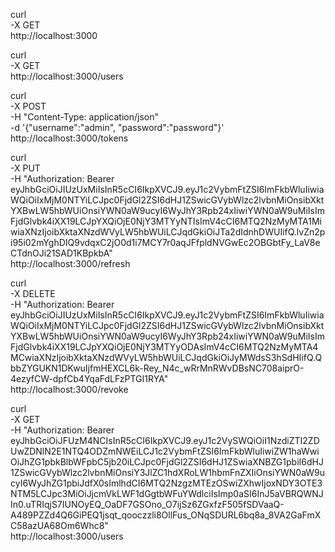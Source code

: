 curl \
  -X GET \
  http://localhost:3000

curl \
  -X GET \
  http://localhost:3000/users

curl \
  -X POST \
  -H "Content-Type: application/json" \
  -d '{"username":"admin", "password":"password"}' \
  http://localhost:3000/tokens

curl \
  -X PUT \
  -H "Authorization: Bearer eyJhbGciOiJIUzUxMiIsInR5cCI6IkpXVCJ9.eyJ1c2VybmFtZSI6ImFkbWluIiwiaWQiOiIxMjM0NTYiLCJpc0FjdGl2ZSI6dHJ1ZSwicGVybWlzc2lvbnMiOnsibXktYXBwLW5hbWUiOnsiYWN0aW9ucyI6WyJhY3Rpb24xIiwiYWN0aW9uMiIsImFjdGlvbk4iXX19LCJpYXQiOjE0NjY3MTYyNTIsImV4cCI6MTQ2NzMyMTA1MiwiaXNzIjoibXktaXNzdWVyLW5hbWUiLCJqdGkiOiJTa2dIdnhDWUIifQ.lvZn2pi95i02mYghDIQ9vdqxC2jO0d1i7MCY7r0aqJFfpldNVGwEc2OBGbtFy_LaV8eCTdnOJi21SAD1KBpkbA" \
  http://localhost:3000/refresh

curl \
  -X DELETE \
  -H "Authorization: Bearer eyJhbGciOiJIUzUxMiIsInR5cCI6IkpXVCJ9.eyJ1c2VybmFtZSI6ImFkbWluIiwiaWQiOiIxMjM0NTYiLCJpc0FjdGl2ZSI6dHJ1ZSwicGVybWlzc2lvbnMiOnsibXktYXBwLW5hbWUiOnsiYWN0aW9ucyI6WyJhY3Rpb24xIiwiYWN0aW9uMiIsImFjdGlvbk4iXX19LCJpYXQiOjE0NjY3MTYyODAsImV4cCI6MTQ2NzMyMTA4MCwiaXNzIjoibXktaXNzdWVyLW5hbWUiLCJqdGkiOiJyMWdsS3hSdHIifQ.QbbZYGUKN1DKwuIjfmHEXCL6k-Rey_N4c_wRrMnRWvDBsNC708aiprO-4ezyfCW-dpfCb4YqaFdLFzPTGI1RYA" \
  http://localhost:3000/revoke

curl \
  -X GET \
  -H "Authorization: Bearer eyJhbGciOiJFUzM4NCIsInR5cCI6IkpXVCJ9.eyJ1c2VySWQiOiI1NzdiZTI2ZDUwZDNlN2E1NTQ4ODZmNWEiLCJ1c2VybmFtZSI6ImFkbWluIiwiZW1haWwiOiJhZG1pbkBlbWFpbC5jb20iLCJpc0FjdGl2ZSI6dHJ1ZSwiaXNBZG1pbiI6dHJ1ZSwicGVybWlzc2lvbnMiOnsiY3JlZC1hdXRoLW1hbmFnZXIiOnsiYWN0aW9ucyI6WyJhZG1pbiJdfX0sImlhdCI6MTQ2NzgzMTEzOSwiZXhwIjoxNDY3OTE3NTM5LCJpc3MiOiJjcmVkLWF1dGgtbWFuYWdlciIsImp0aSI6InJ5aVBRQWNJIn0.uTRIqjS7IUNOyEQ_OaDF7GSOno_O7ijSz6ZGxfzF505fSDVaaQ-A489PZZd4Q6GiPEQ1jsqt_qooczzli8OllFus_ONqSDURL6bq8a_8VA2GaFmXC58azUA68Om6Whc8" \
  http://localhost:3000/users
